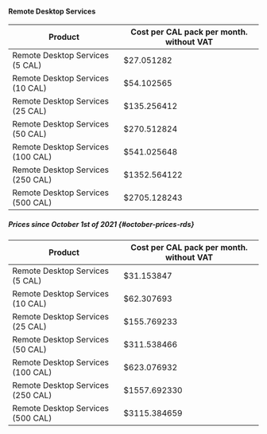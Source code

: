 #### Remote Desktop Services

Product | Cost per CAL pack per month. without VAT
--- | ---
Remote Desktop Services (5 CAL) | $27.051282
Remote Desktop Services (10 CAL) | $54.102565
Remote Desktop Services (25 CAL) | $135.256412
Remote Desktop Services (50 CAL) | $270.512824
Remote Desktop Services (100 CAL) | $541.025648
Remote Desktop Services (250 CAL) | $1352.564122
Remote Desktop Services (500 CAL) | $2705.128243

##### Prices since October 1st of 2021 {#october-prices-rds}

Product | Cost per CAL pack per month. without VAT
--- | ---
Remote Desktop Services (5 CAL) | $31.153847
Remote Desktop Services (10 CAL) | $62.307693
Remote Desktop Services (25 CAL) | $155.769233
Remote Desktop Services (50 CAL) | $311.538466
Remote Desktop Services (100 CAL) | $623.076932
Remote Desktop Services (250 CAL) | $1557.692330
Remote Desktop Services (500 CAL) | $3115.384659
